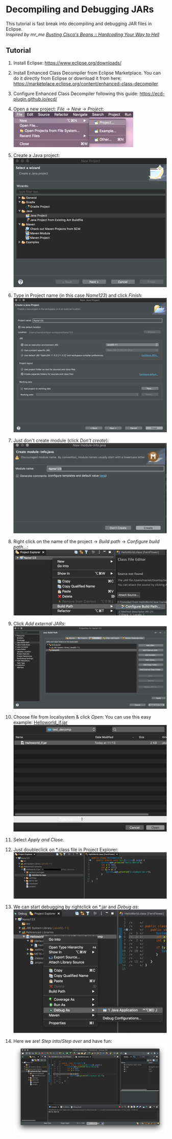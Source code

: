 # Decompiling and Debugging JARs

This tutorial is fast break into decompiling and debugging JAR files in Eclipse.  
_Inspired by mr_me
[Busting Cisco's Beans :: Hardcoding Your Way to Hell](https://srcincite.io/blog/2020/01/14/busting-ciscos-beans-hardcoding-your-way-to-hell.html)_

## Tutorial

1. Install Eclipse: https://www.eclipse.org/downloads/
2. Install Enhanced Class Decompiler from Eclipse Marketplace. You can do it directly from Eclipse or download it from here: https://marketplace.eclipse.org/content/enhanced-class-decompiler
3. Configure Enhanced Class Decompiler following this guide: https://ecd-plugin.github.io/ecd/
4. Open a new project: _File_ -> _New_ -> _Project_:
 ![screenshots/1.png](screenshots/1.png)

5. Create a Java project:
 ![screenshots/2.png](screenshots/2.png)

6. Type in Project name (in this case _Name123_) and click _Finish_:
![screenshots/3.png](screenshots/3.png)

7. Just don't create module (click _Don't create_):
![screenshots/4.png](screenshots/4.png)

8. Right click on the name of the project -> _Build path_ -> _Configure build path..._:
![screenshots/5.png](screenshots/5.png)

9. Click _Add external JARs_:
![screenshots/6.png](screenshots/6.png)

10. Choose file from localsystem & click _Open_:
You can use this easy example: [Helloworld_if.jar](Helloworld_if.jar)
![screenshots/7.png](screenshots/7.png)

11.  Select _Apply and Close_.
12.  Just doubleclick on *.class file in Project Explorer:
![screenshots/8.png](screenshots/8.png)

13. We can start debugging by rightclick on *.jar and _Debug as_:
![screenshots/9.png](screenshots/9.png)

14. Here we are! _Step into_/_Step over_ and have fun:
![screenshots/10.png](screenshots/10.png)
